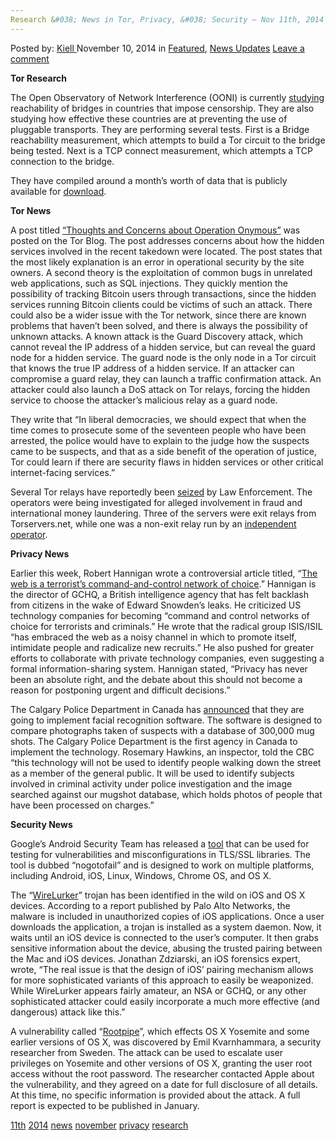 ```yaml
---
Research &#038; News in Tor, Privacy, &#038; Security – Nov 11th, 2014
---
```

<article class="post-listing post-8147 post type-post status-publish format-standard has-post-thumbnail hentry  tag-11th tag-1779 tag-news tag-november tag-privacy tag-research tag-security 
    <div class="post-inner">
        <span>Posted by: <a href="https://www.deepdotweb.com/author/kiell/" title="">Kiell </a></span>
    <span>November 10, 2014</span>
    <span>in <a href="https://www.deepdotweb.com/category/deepdot-news/" rel="category tag">Featured</a>, <a href="https://www.deepdotweb.com/category/news-updates/" rel="category tag">News Updates</a></span>
    <span><a href="https://www.deepdotweb.com/2014/11/10/security-nov-11th-2014/#respond">Leave a comment</a></span>
    </p>
    <div class="clear"></div>
    <div class="entry">
    <p><strong>Tor Research</strong></p>
    <p>The Open Observatory of Network Interference (OONI) is currently <a href="https://blog.torproject.org/blog/ooni-bridge-reachability-study-and-hackfest">studying</a> reachability of bridges in countries that impose censorship. They are also studying how effective these countries are at preventing the use of pluggable transports. They are performing several tests. First is a Bridge reachability measurement, which attempts to build a Tor circuit to the bridge being tested. Next is a TCP connect measurement, which attempts a TCP connection to the bridge.</p>
    <p>They have compiled around a month’s worth of data that is publicly available for <a href="http://reports.ooni.nu/">download</a>.</p>
    <p><strong>Tor News</strong></p>
    <p>A post titled <a href="https://blog.torproject.org/blog/thoughts-and-concerns-about-operation-onymous">“Thoughts and Concerns about Operation Onymous”</a> was posted on the Tor Blog. The post addresses concerns about how the hidden services involved in the recent takedown were located. The post states that the most likely explanation is an error in operational security by the site owners. A second theory is the exploitation of common bugs in unrelated web applications, such as SQL injections. They quickly mention the possibility of tracking Bitcoin users through transactions, since the hidden services running Bitcoin clients could be victims of such an attack. There could also be a wider issue with the Tor network, since there are known problems that haven’t been solved, and there is always the possibility of unknown attacks. A known attack is the Guard Discovery attack, which cannot reveal the IP address of a hidden service, but can reveal the guard node for a hidden service. The guard node is the only node in a Tor circuit that knows the true IP address of a hidden service. If an attacker can compromise a guard relay, they can launch a traffic confirmation attack. An attacker could also launch a DoS attack on Tor relays, forcing the hidden service to choose the attacker’s malicious relay as a guard node.</p>
    <p>They write that “In liberal democracies, we should expect that when the time comes to prosecute some of the seventeen people who have been arrested, the police would have to explain to the judge how the suspects came to be suspects, and that as a side benefit of the operation of justice, Tor could learn if there are security flaws in hidden services or other critical internet-facing services.”</p>
    <p>Several Tor relays have reportedly been <a href="https://blog.torservers.net/20141109/three-servers-offline-likely-seized.html">seized</a> by Law Enforcement. The operators were being investigated for alleged involvement in fraud and international money laundering. Three of the servers were exit relays from Torservers.net, while one was a non-exit relay run by an <a href="https://raided4tor.wordpress.com/">independent operator</a>.</p>
    <p><strong>Privacy News</strong></p>
    <p>Earlier this week, Robert Hannigan wrote a controversial article titled, &#8220;<a href="http://www.ft.com/cms/s/2/c89b6c58-6342-11e4-8a63-00144feabdc0.html#axzz3I2BdS7rE">The web is a terrorist&#8217;s command-and-control network of choice</a>.&#8221; Hannigan is the director of GCHQ, a British intelligence agency that has felt backlash from citizens in the wake of Edward Snowden&#8217;s leaks. He criticized US technology companies for becoming &#8220;command and control networks of choice for terrorists and criminals.” He wrote that the radical group ISIS/ISIL “has embraced the web as a noisy channel in which to promote itself, intimidate people and radicalize new recruits.” He also pushed for greater efforts to collaborate with private technology companies, even suggesting a formal information-sharing system. Hannigan stated, “Privacy has never been an absolute right, and the debate about this should not become a reason for postponing urgent and difficult decisions.”</p>
    <p>The Calgary Police Department in Canada has <a href="http://www.cbc.ca/news/canada/calgary/facial-recognition-software-to-aid-calgary-police-in-future-investigations-1.2822592">announced</a> that they are going to implement facial recognition software. The software is designed to compare photographs taken of suspects with a database of 300,000 mug shots. The Calgary Police Department is the first agency in Canada to implement the technology. Rosemary Hawkins, an inspector, told the CBC &#8220;this technology will not be used to identify people walking down the street as a member of the general public. It will be used to identify subjects involved in criminal activity under police investigation and the image searched against our mugshot database, which holds photos of people that have been processed on charges.&#8221;</p>
    <p><strong>Security News</strong></p>
    <p>Google’s Android Security Team has released a <a href="http://googleonlinesecurity.blogspot.com/2014/11/introducing-nogotofaila-network-traffic.html">tool</a> that can be used for testing for vulnerabilities and misconfigurations in TLS/SSL libraries. The tool is dubbed “nogotofail” and is designed to work on multiple platforms, including Android, iOS, Linux, Windows, Chrome OS, and OS X.</p>
    <p>The &#8220;<a href="https://www.paloaltonetworks.com/resources/research/unit42-wirelurker-a-new-era-in-ios-and-os-x-malware.html">WireLurker</a>&#8221; trojan has been identified in the wild on iOS and OS X devices. According to a report published by Palo Alto Networks, the malware is included in unauthorized copies of iOS applications. Once a user downloads the application, a trojan is installed as a system daemon. Now, it waits until an iOS device is connected to the user&#8217;s computer. It then grabs sensitive information about the device, abusing the trusted pairing between the Mac and iOS devices. Jonathan Zdziarski, an iOS forensics expert, wrote, &#8220;The real issue is that the design of iOS&#8217; pairing mechanism allows for more sophisticated variants of this approach to easily be weaponized. While WireLurker appears fairly amateur, an NSA or GCHQ, or any other sophisticated attacker could easily incorporate a much more effective (and dangerous) attack like this.&#8221;</p>
    <p>A vulnerability called “<a href="http://www.macworld.co.uk/news/mac-software/swedish-hacker-finds-serious-vulnerability-in-os-x-yosemite-3583723/">Rootpipe</a>”, which effects OS X Yosemite and some earlier versions of OS X, was discovered by Emil Kvarnhammara, a security researcher from Sweden. The attack can be used to escalate user privileges on Yosemite and other versions of OS X, granting the user root access without the root password. The researcher contacted Apple about the vulnerability, and they agreed on a date for full disclosure of all details. At this time, no specific information is provided about the attack. A full report is expected to be published in January.</p>
    </div>
    <a href="https://www.deepdotweb.com/tag/11th/" rel="tag">11th</a> <a href="https://www.deepdotweb.com/tag/2014/" rel="tag">2014</a> <a href="https://www.deepdotweb.com/tag/news/" rel="tag">news</a> <a href="https://www.deepdotweb.com/tag/november/" rel="tag">november</a> <a href="https://www.deepdotweb.com/tag/privacy/" rel="tag">privacy</a> <a href="https://www.deepdotweb.com/tag/research/" rel="tag">research</a>  </span> <span style="display:none" class="updated">2014-11-10</span>
    <div style="display:none" class="vcard author" itemprop="author" itemscope itemtype="http://schema.org/Person"><strong class="fn" itemprop="name"><a href="https://www.deepdotweb.com/author/kiell/" title="Posts by Kiell" rel="author">Kiell</a></strong></div>
    
